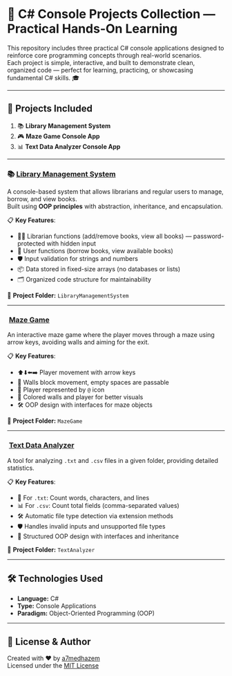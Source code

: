 # 🌟 C# Console Projects Collection — Practical Hands-On Learning

This repository includes three practical C# console applications designed to reinforce core programming concepts through real-world scenarios.  
Each project is simple, interactive, and built to demonstrate clean, organized code — perfect for learning, practicing, or showcasing fundamental C# skills. 🎓

---

## 📁 Projects Included

1. 📚 **Library Management System**  
2. 🎮 **Maze Game Console App**  
3. 📊 **Text Data Analyzer Console App**

---

### 📚 [Library Management System](./LibraryManagementSystem)

A console-based system that allows librarians and regular users to manage, borrow, and view books.  
Built using **OOP principles** with abstraction, inheritance, and encapsulation.

📋 **Key Features**:

- 👨‍💼 Librarian functions (add/remove books, view all books) — password-protected with hidden input  
- 👤 User functions (borrow books, view available books)  
- 🛡️ Input validation for strings and numbers  
- 📦 Data stored in fixed-size arrays (no databases or lists)  
- 🗂️ Organized code structure for maintainability  

📂 **Project Folder:** `LibraryManagementSystem`

---

###  ​ [Maze Game](./MazeGame)

An interactive maze game where the player moves through a maze using arrow keys, avoiding walls and aiming for the exit.

📋 **Key Features**:

- ⬆️⬇️⬅️➡️ Player movement with arrow keys  
- 🧱 Walls block movement, empty spaces are passable  
- 👤 Player represented by `@` icon  
- 🎨 Colored walls and player for better visuals  
- 🛠️ OOP design with interfaces for maze objects  

📂 **Project Folder:** `MazeGame`

---

### ​ [Text Data Analyzer](./TextDataAnalyzerProject)

A tool for analyzing `.txt` and `.csv` files in a given folder, providing detailed statistics.

📋 **Key Features**:

- 📄 For `.txt`: Count words, characters, and lines  
- 📊 For `.csv`: Count total fields (comma-separated values)  
- 🛠️ Automatic file type detection via extension methods  
- 🛡️ Handles invalid inputs and unsupported file types  
- 🔄 Structured OOP design with interfaces and inheritance  

📂 **Project Folder:** `TextAnalyzer`

---

## 🛠 Technologies Used
- **Language:** C#  
- **Type:** Console Applications  
- **Paradigm:** Object-Oriented Programming (OOP)  

---

## 📄 License & Author

Created with ❤️ by [a7medhazem](https://github.com/a7medhazem)  
Licensed under the [MIT License](LICENSE.md)
